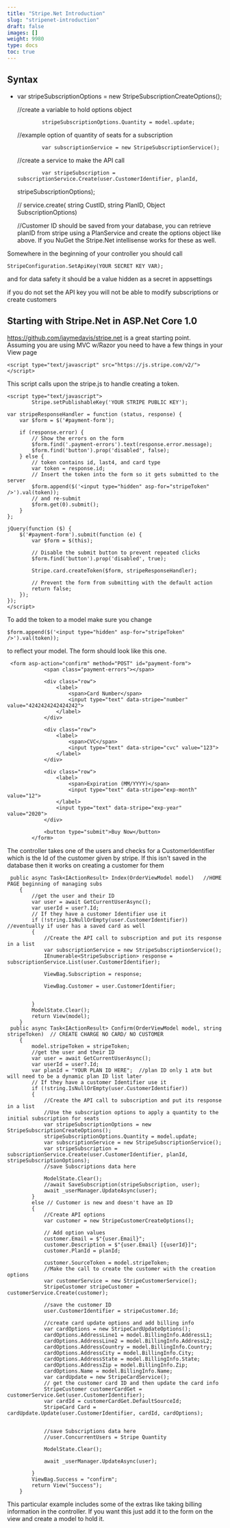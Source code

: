 ```yaml
---
title: "Stripe.Net Introduction"
slug: "stripenet-introduction"
draft: false
images: []
weight: 9980
type: docs
toc: true
---
```


## Syntax
 - var stripeSubscriptionOptions = new
   StripeSubscriptionCreateOptions();
   
   //create a variable to hold options object
   
               stripeSubscriptionOptions.Quantity = model.update;
   
   //example option of quantity of seats for a subscription
   
               var subscriptionService = new StripeSubscriptionService();
   
   //create a service to make the API call
   
               var stripeSubscription = subscriptionService.Create(user.CustomerIdentifier, planId,
   stripeSubscriptionOptions);
   
   // service.create( string CustID, string PlanID, Object
   SubscriptionOptions)
   
   //Customer ID should be saved from your database, you can retrieve
   planID from stripe using a PlanService and create the options object
   like above. If you NuGet the Stripe.Net intellisense works for these
   as well.



Somewhere in the beginning of your controller you should call

    StripeConfiguration.SetApiKey(YOUR SECRET KEY VAR);

and for data safety it should be a value hidden as a secret in appsettings

if you do not set the API key you will not be able to modify subscriptions or create customers

## Starting with Stripe.Net in ASP.Net Core 1.0
https://github.com/jaymedavis/stripe.net is a great starting point. <br>
Assuming you are using MVC w/Razor you need to have a few things in your View page

    <script type="text/javascript" src="https://js.stripe.com/v2/"></script>

This script calls upon the stripe.js to handle creating a token.

    <script type="text/javascript">
            Stripe.setPublishableKey('YOUR STRIPE PUBLIC KEY');

    var stripeResponseHandler = function (status, response) {
        var $form = $('#payment-form');

        if (response.error) {
            // Show the errors on the form
            $form.find('.payment-errors').text(response.error.message);
            $form.find('button').prop('disabled', false);
        } else {
            // token contains id, last4, and card type
            var token = response.id;
            // Insert the token into the form so it gets submitted to the server
            $form.append($('<input type="hidden" asp-for="stripeToken" />').val(token));
            // and re-submit
            $form.get(0).submit();
        }
    };

    jQuery(function ($) {
        $('#payment-form').submit(function (e) {
            var $form = $(this);

            // Disable the submit button to prevent repeated clicks
            $form.find('button').prop('disabled', true);

            Stripe.card.createToken($form, stripeResponseHandler);

            // Prevent the form from submitting with the default action
            return false;
        });
    });
    </script>
To add the token to a model make sure you change

    $form.append($('<input type="hidden" asp-for="stripeToken" />').val(token));
to reflect your model. The form should look like this one.

     <form asp-action="confirm" method="POST" id="payment-form">
                <span class="payment-errors"></span>

                <div class="row">
                    <label>
                        <span>Card Number</span>
                        <input type="text" data-stripe="number" value="4242424242424242">
                    </label>
                </div>

                <div class="row">
                    <label>
                        <span>CVC</span>
                        <input type="text" data-stripe="cvc" value="123">
                    </label>
                </div>

                <div class="row">
                    <label>
                        <span>Expiration (MM/YYYY)</span>
                        <input type="text" data-stripe="exp-month" value="12">
                    </label>
                    <input type="text" data-stripe="exp-year" value="2020">
                </div>

                <button type="submit">Buy Now</button>
            </form> 
The controller takes one of the users and checks for a CustomerIdentifier which is the Id of the customer given by stripe. If this isn't saved in the database then it works on creating a customer for them

     public async Task<IActionResult> Index(OrderViewModel model)   //HOME PAGE beginning of managing subs
        {
            //get the user and their ID
            var user = await GetCurrentUserAsync();
            var userId = user?.Id;
            // If they have a customer Identifier use it
            if (!string.IsNullOrEmpty(user.CustomerIdentifier))  //eventually if user has a saved card as well
            {
                //Create the API call to subscription and put its response in a list
                var subscriptionService = new StripeSubscriptionService();
                IEnumerable<StripeSubscription> response = subscriptionService.List(user.CustomerIdentifier);

                ViewBag.Subscription = response;

                ViewBag.Customer = user.CustomerIdentifier;


            }
            ModelState.Clear();
            return View(model);
        }
     public async Task<IActionResult> Confirm(OrderViewModel model, string stripeToken)  // CREATE CHARGE NO CARD/ NO CUSTOMER
        {
            model.stripeToken = stripeToken;
            //get the user and their ID
            var user = await GetCurrentUserAsync();
            var userId = user?.Id;
            var planId = "YOUR PLAN ID HERE";  //plan ID only 1 atm but will need to be a dynamic plan ID list later
            // If they have a customer Identifier use it
            if (!string.IsNullOrEmpty(user.CustomerIdentifier))
            {
                //Create the API call to subscription and put its response in a list
                //Use the subscription options to apply a quantity to the initial subscription for seats
                var stripeSubscriptionOptions = new StripeSubscriptionCreateOptions();
                stripeSubscriptionOptions.Quantity = model.update;
                var subscriptionService = new StripeSubscriptionService();
                var stripeSubscription = subscriptionService.Create(user.CustomerIdentifier, planId, stripeSubscriptionOptions);
                //save Subscriptions data here

                ModelState.Clear();
                //await SaveSubscription(stripeSubscription, user);
                await _userManager.UpdateAsync(user);
            }
            else // Customer is new and doesn't have an ID
            {
                //Create API options
                var customer = new StripeCustomerCreateOptions();
                
                // Add option values
                customer.Email = $"{user.Email}";
                customer.Description = $"{user.Email} [{userId}]";
                customer.PlanId = planId;
                
                customer.SourceToken = model.stripeToken;
                //Make the call to create the customer with the creation options
                var customerService = new StripeCustomerService();
                StripeCustomer stripeCustomer = customerService.Create(customer);

                //save the customer ID
                user.CustomerIdentifier = stripeCustomer.Id;

                //create card update options and add billing info
                var cardOptions = new StripeCardUpdateOptions();
                cardOptions.AddressLine1 = model.BillingInfo.AddressL1;
                cardOptions.AddressLine2 = model.BillingInfo.AddressL2;
                cardOptions.AddressCountry = model.BillingInfo.Country;
                cardOptions.AddressCity = model.BillingInfo.City;
                cardOptions.AddressState = model.BillingInfo.State;
                cardOptions.AddressZip = model.BillingInfo.Zip;
                cardOptions.Name = model.BillingInfo.Name;
                var cardUpdate = new StripeCardService();
                // get the customer card ID and then update the card info
                StripeCustomer customerCardGet = customerService.Get(user.CustomerIdentifier);
                var cardId = customerCardGet.DefaultSourceId;
                StripeCard Card = cardUpdate.Update(user.CustomerIdentifier, cardId, cardOptions);


                //save Subscriptions data here
                //user.ConcurrentUsers = Stripe Quantity
                
                ModelState.Clear();

                await _userManager.UpdateAsync(user);
               
            }
            ViewBag.Success = "confirm";
            return View("Success");
        }
This particular example includes some of the extras like taking billing information in the controller. If you want this just add it to the form on the view and create a model to hold it.

